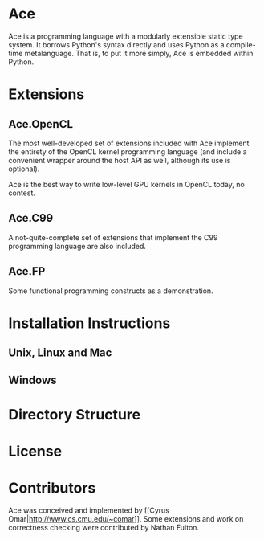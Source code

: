 # Ace

Ace is a programming language with a modularly extensible static type system. It borrows Python's syntax directly and uses Python as a  compile-time metalanguage. That is, to put it more simply, Ace is embedded within Python.

# Extensions
## Ace.OpenCL

The most well-developed set of extensions included with Ace implement the entirety of the OpenCL kernel programming language (and include a convenient wrapper around the host API as well, although its use is optional). 

Ace is the best way to write low-level GPU kernels in OpenCL today, no contest.

## Ace.C99

A not-quite-complete set of extensions that implement the C99 programming language are also included.

## Ace.FP

Some functional programming constructs as a demonstration.

# Installation Instructions
## Unix, Linux and Mac

## Windows

# Directory Structure

# License

# Contributors
Ace was conceived and implemented by [[Cyrus Omar|http://www.cs.cmu.edu/~comar]]. Some extensions and work on correctness checking were contributed by Nathan Fulton.

